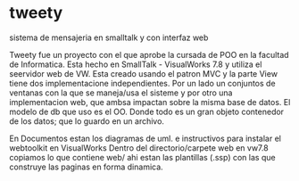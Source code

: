 # tweety
sistema de mensajeria en smalltalk y con interfaz web

Tweety fue un proyecto con el que aprobe la cursada de POO en la facultad de Informatica.
Esta hecho en SmallTalk - VisualWorks 7.8 y utiliza el seervidor web de VW.
Esta creado usando el patron MVC y la parte View tiene dos implementacione independientes. Por un lado un conjuntos de ventanas con la que se maneja/usa el sisteme y por otro una implementacion web, que ambsa impactan sobre la misma base de datos.
El modelo de db que uso es el OO. Donde todo es un gran objeto contenedor de los datos; que lo guardo en un archivo.

En Documentos estan los diagramas de uml. e instructivos para instalar el webtoolkit en VisualWorks
Dentro del directorio/carpete web en vw7.8 copiamos lo que contiene web/ ahi estan las plantillas (.ssp) con las que construye las paginas en forma dinamica.

